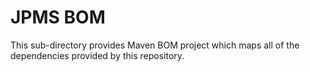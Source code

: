# JPMS BOM

This sub-directory provides Maven BOM project which maps all of the dependencies provided by this repository.
